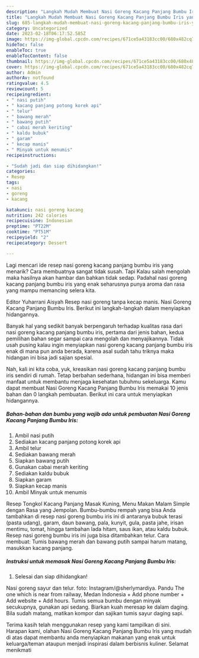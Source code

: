 ```yaml
---
description: "Langkah Mudah Membuat Nasi Goreng Kacang Panjang Bumbu Iris yang Enak}"
title: "Langkah Mudah Membuat Nasi Goreng Kacang Panjang Bumbu Iris yang Enak}"
slug: 685-langkah-mudah-membuat-nasi-goreng-kacang-panjang-bumbu-iris-yang-enak
category: Uncategorized
date: 2023-02-18T06:17:52.585Z
image: https://img-global.cpcdn.com/recipes/671ce5a43183cc00/680x482cq70/nasi-goreng-kacang-panjang-bumbu-iris-foto-resep-utama.jpg
hideToc: false
enableToc: true
enableTocContent: false
thumbnail: https://img-global.cpcdn.com/recipes/671ce5a43183cc00/680x482cq70/nasi-goreng-kacang-panjang-bumbu-iris-foto-resep-utama.jpg
cover: https://img-global.cpcdn.com/recipes/671ce5a43183cc00/680x482cq70/nasi-goreng-kacang-panjang-bumbu-iris-foto-resep-utama.jpg
author: Admin
authorAv: notfound
ratingvalue: 4.5
reviewcount: 5
recipeingredient:
- " nasi putih"
- " kacang panjang potong korek api"
- " telur"
- " bawang merah"
- " bawang putih"
- " cabai merah keriting"
- " kaldu bubuk"
- " garam"
- " kecap manis"
- " Minyak untuk menumis"
recipeinstructions:

- "Sudah jadi dan siap dihidangkan!"
categories:
- Resep
tags:
- nasi
- goreng
- kacang

katakunci: nasi goreng kacang 
nutrition: 242 calories
recipecuisine: Indonesian
preptime: "PT22M"
cooktime: "PT51M"
recipeyield: "2"
recipecategory: Dessert

---
```



Lagi mencari ide resep nasi goreng kacang panjang bumbu iris yang menarik? Cara membuatnya sangat tidak susah. Tapi Kalau salah mengolah maka hasilnya akan hambar dan bahkan tidak sedap. Padahal nasi goreng kacang panjang bumbu iris yang enak seharusnya punya aroma dan rasa yang mampu memancing selera kita.


Editor Yuharrani Aisyah Resep nasi goreng tanpa kecap manis. Nasi Goreng Kacang Panjang Bumbu Iris. Berikut ini langkah-langkah dalam menyiapkan hidangannya.

Banyak hal yang sedikit banyak berpengaruh terhadap kualitas rasa dari nasi goreng kacang panjang bumbu iris, pertama dari jenis bahan, kedua pemilihan bahan segar sampai cara mengolah dan menyajikannya. Tidak usah pusing kalau ingin menyiapkan nasi goreng kacang panjang bumbu iris enak di mana pun anda berada, karena asal sudah tahu triknya maka hidangan ini bisa jadi sajian spesial.


Nah, kali ini kita coba, yuk, kreasikan nasi goreng kacang panjang bumbu iris sendiri di rumah. Tetap berbahan sederhana, hidangan ini bisa memberi manfaat untuk membantu menjaga kesehatan tubuhmu sekeluarga. Kamu dapat membuat Nasi Goreng Kacang Panjang Bumbu Iris memakai 10 jenis bahan dan 0 langkah pembuatan. Berikut ini cara untuk menyiapkan hidangannya.

<!--inarticleads1-->

##### Bahan-bahan dan bumbu yang wajib ada untuk pembuatan Nasi Goreng Kacang Panjang Bumbu Iris:

1. Ambil  nasi putih
1. Sediakan  kacang panjang potong korek api
1. Ambil  telur
1. Sediakan  bawang merah
1. Siapkan  bawang putih
1. Gunakan  cabai merah keriting
1. Sediakan  kaldu bubuk
1. Siapkan  garam
1. Siapkan  kecap manis
1. Ambil  Minyak untuk menumis


Resep Tongkol Kacang Panjang Masak Kuning, Menu Makan Malam Simple dengan Rasa yang Jempolan. Bumbu-bumbu rempah yang bisa Anda tambahkan di resep nasi goreng bumbu iris ini di antaranya bubuk terasi (pasta udang), garam, daun bawang, pala, kunyit, gula, pasta jahe, irisan mentimu, tomat, hingga tambahan lada hitam, saus ikan, atau kaldu bubuk. Resep nasi goreng bumbu iris ini juga bisa ditambahkan telur. Cara membuat: Tumis bawang merah dan bawang putih sampai harum matang, masukkan kacang panjang. 

<!--inarticleads2-->

##### Instruksi untuk memasak Nasi Goreng Kacang Panjang Bumbu Iris:


1. Selesai dan siap dihidangkan!

Nasi goreng sayur dan telur. foto: Instagram/@sherlymardiya. Pandu The one which is near from railway, Medan Indonesia + Add phone number + Add website + Add hours. Tumis semua bumbu dengan minyak secukupnya, gunakan api sedang. Biarkan kuah meresap ke dalam daging. Bila sudah matang, matikan kompor dan sajikan tumis sayur daging sapi. 

Terima kasih telah menggunakan resep yang kami tampilkan di sini. Harapan kami, olahan Nasi Goreng Kacang Panjang Bumbu Iris yang mudah di atas dapat membantu anda menyiapkan makanan yang enak untuk keluarga/teman ataupun menjadi inspirasi dalam berbisnis kuliner. Selamat menikmati
